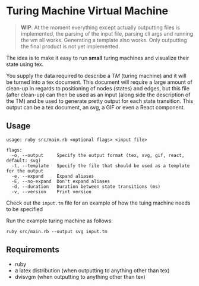 # Turing Machine Virtual Machine

> **WIP**: At the moment everything except actually outputting files is implemented, the parsing of the input file, parsing cli args and running the vm all works. Generating a template also works. Only outputting the final product is not yet implemented.

The idea is to make it easy to run **small** turing machines and visualize their state using tex.

You supply the data required to describe a *TM* (turing machine) and it will be turned into a tex document. This document will require a large amount of clean-up in regards to positioning of nodes (states) and edges, but this file (after clean-up) can then be used as an input (along side the description of the TM) and be used to generate pretty output for each state transition. This output can be a tex document, an svg, a GIF or even a React component.

## Usage

```
usage: ruby src/main.rb <optional flags> <input file>

flags:
  -o, --output     Specify the output format (tex, svg, gif, react, default: svg)
  -t, --template   Specify the file that should be used as a template for the output
  -e, --expand     Expand aliases
  -E, --no-expand  Don't expand aliases
  -d, --duration   Duration between state transitions (ms)
  -v, --version    Print version
```

Check out the `input.tm` file for an example of how the tuing machine needs to be specified

Run the example turing machine as follows:

`ruby src/main.rb --output svg input.tm`

## Requirements

- ruby
- a latex distribution (when outputting to anything other than tex)
- dvisvgm (when outputting to anything other than tex)

